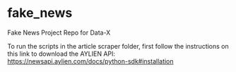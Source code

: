 # fake_news
Fake News Project Repo for Data-X

To run the scripts in the article scraper folder, first follow the instructions on this link to download the AYLIEN API: https://newsapi.aylien.com/docs/python-sdk#installation


